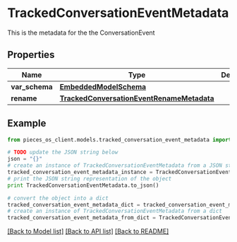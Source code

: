 # TrackedConversationEventMetadata

This is the metadata for the the ConversationEvent

## Properties
Name | Type | Description | Notes
------------ | ------------- | ------------- | -------------
**var_schema** | [**EmbeddedModelSchema**](EmbeddedModelSchema.md) |  | [optional] 
**rename** | [**TrackedConversationEventRenameMetadata**](TrackedConversationEventRenameMetadata.md) |  | [optional] 

## Example

```python
from pieces_os_client.models.tracked_conversation_event_metadata import TrackedConversationEventMetadata

# TODO update the JSON string below
json = "{}"
# create an instance of TrackedConversationEventMetadata from a JSON string
tracked_conversation_event_metadata_instance = TrackedConversationEventMetadata.from_json(json)
# print the JSON string representation of the object
print TrackedConversationEventMetadata.to_json()

# convert the object into a dict
tracked_conversation_event_metadata_dict = tracked_conversation_event_metadata_instance.to_dict()
# create an instance of TrackedConversationEventMetadata from a dict
tracked_conversation_event_metadata_from_dict = TrackedConversationEventMetadata.from_dict(tracked_conversation_event_metadata_dict)
```
[[Back to Model list]](../README.md#documentation-for-models) [[Back to API list]](../README.md#documentation-for-api-endpoints) [[Back to README]](../README.md)


